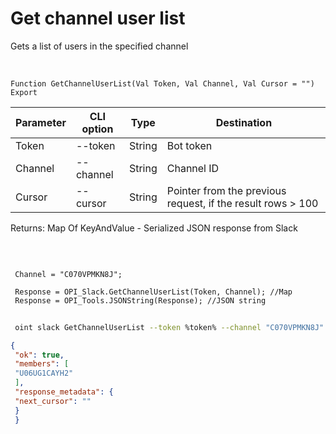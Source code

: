 ﻿---
sidebar_position: 2
---

# Get channel user list
 Gets a list of users in the specified channel


<br/>


`Function GetChannelUserList(Val Token, Val Channel, Val Cursor = "") Export`

 | Parameter | CLI option | Type | Destination |
 |-|-|-|-|
 | Token | --token | String | Bot token |
 | Channel | --channel | String | Channel ID |
 | Cursor | --cursor | String | Pointer from the previous request, if the result rows > 100 |

 
 Returns: Map Of KeyAndValue - Serialized JSON response from Slack

<br/>




```bsl title="Code example"
 
 Channel = "C070VPMKN8J";
 
 Response = OPI_Slack.GetChannelUserList(Token, Channel); //Map
 Response = OPI_Tools.JSONString(Response); //JSON string
```
	


```sh title="CLI command example"
 
 oint slack GetChannelUserList --token %token% --channel "C070VPMKN8J" --cursor %cursor%

```

```json title="Result"
{
 "ok": true,
 "members": [
 "U06UG1CAYH2"
 ],
 "response_metadata": {
 "next_cursor": ""
 }
 }
```
